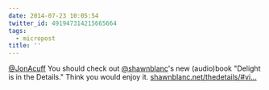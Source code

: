 ```yaml
---
date: 2014-07-23 10:05:54
twitter_id: 491947314215665664
tags:
  - micropost
title: ''
---
```


[@JonAcuff](https://twitter.com/JonAcuff) You should check out [@shawnblanc](https://twitter.com/shawnblanc)'s new (audio)book "Delight is in the Details." Think you would enjoy it. [shawnblanc.net/thedetails/#vi…](https://shawnblanc.net/thedetails/#video)
